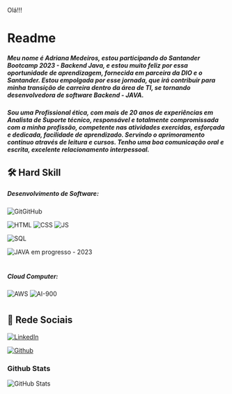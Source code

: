 Olá!!!
# Readme 
##### Meu nome é **Adriana Medeiros**, estou participando do Santander Bootcamp 2023 - Backend Java, e estou muito feliz por essa oportunidade de aprendizagem, fornecida em parceira da DIO e o Santander. Estou empolgada por esse jornada, que irá contribuir para minha transição de carreira dentro da área de TI, se tornando desenvolvedora de software Backend - JAVA.
##### Sou uma Profissional ética, com mais de 20 anos de experiências em Analista de Suporte técnico, responsável e totalmente compromissada com a minha profissão, competente nas atividades exercidas, esforçada e dedicada, facilidade de aprendizado. Servindo o aprimoramento continuo através de leitura e cursos. Tenho uma boa comunicação oral e escrita, excelente relacionamento interpessoal.


## 🛠 Hard Skill
##### Desenvolvimento de Software:

![GitGitHub](https://img.shields.io/badge/Git_GitHub-blue) 

![HTML](https://img.shields.io/badge/HTML-yellow) 
![CSS](https://img.shields.io/badge/CSS-yellow)
![JS](https://img.shields.io/badge/JavaScript-yellow)

![SQL](https://img.shields.io/badge/MYSQL-orange)

![JAVA](https://img.shields.io/badge/JAVA-red) em progresso - 2023
#
##### Cloud Computer:
![AWS](https://img.shields.io/badge/AWS-green)
![AI-900](https://img.shields.io/badge/AI900-green)
#
## 🔗 Rede Sociais
[![LinkedIn](https://img.shields.io/badge/LinkedIn-357?style=for-the-badge&logo=linkedin&logoColor=ffff)](https://www.linkedin.com/in/adriana-medeiros-ti)

[![Github](https://img.shields.io/badge/Github-357?style=for-the-badge&logo=Github&logoColor=fffff)](https://github.com/Drica2023)

### Github Stats
![GitHub Stats](https://github-readme-stats.vercel.app/api?username=Drica2023&theme=transparent&bg_color=000&border_color=000&show_icons=true&icon_color=30A3DC&title_color=E94D5F&text_color=FFFF00&hide_title=true&hide=stars)
